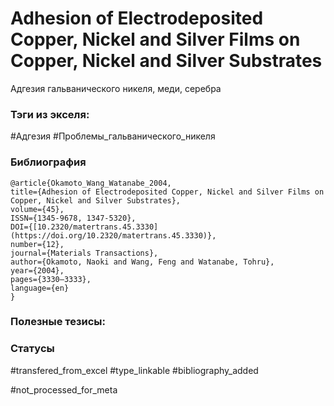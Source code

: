 # Adhesion of Electrodeposited Copper, Nickel and Silver Films on Copper, Nickel and Silver Substrates

Адгезия гальванического никеля, меди, серебра

### Тэги из экселя:
#Адгезия 
#Проблемы_гальванического_никеля 

### Библиография
```
@article{Okamoto_Wang_Watanabe_2004,
title={Adhesion of Electrodeposited Copper, Nickel and Silver Films on Copper, Nickel and Silver Substrates},
volume={45},
ISSN={1345-9678, 1347-5320},
DOI={[10.2320/matertrans.45.3330](https://doi.org/10.2320/matertrans.45.3330)},
number={12},
journal={Materials Transactions},
author={Okamoto, Naoki and Wang, Feng and Watanabe, Tohru},
year={2004},
pages={3330–3333},
language={en}
}
```

### Полезные тезисы:

### Статусы
#transfered_from_excel 
#type_linkable
#bibliography_added

#not_processed_for_meta
